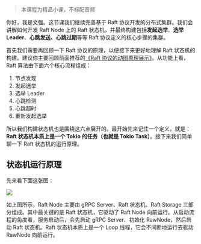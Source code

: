 > 本课程为精品小课，不标配音频

你好，我是文强。这节课我们继续完善基于 Raft 协议开发的分布式集群。我们会讲解如何开发 Raft Node 上的 Raft 状态机，并最终构建包括**发起选举**、**选举 Leader**、**心跳发送、心跳过期**等等 Raft 协议定义的核心步骤的集群。

首先我们需要再回顾一下 Raft 协议的原理，以便接下来更好地理解 Raft 状态机的构建。建议你主要回顾前面推荐的[《Raft 协议的动图原理展示》](https://thesecretlivesofdata.com/raft/)。从功能上看，Raft 算法由下面六个核心流程组成：

1. 节点发现
2. 发起选举
3. 选举 Leader
4. 心跳检测
5. 心跳超时
6. 重新发起选举

所以我们构建状态机也是围绕这六点展开的。最开始先来记住一个定义，就是：**Raft 状态机本质上是一个 Tokio 的任务（也就是 Tokio Task）**。接下来我们简单聊一下 Raft 状态机的运行原理。

## 状态机运行原理

先来看下面这张图：

![](https://static001.geekbang.org/resource/image/93/fe/930210fc45f6d88e476be0ccc05ec8fe.jpeg?wh=1920x1080)

如上图所示，Raft Node 主要由 gRPC Server、Raft 状态机、Raft Storage 三部分组成。其中最关键的是 Raft 状态机，它驱动了 Raft Node 向前运行。从启动流程的角度看，服务启动后，会先启动 gRPC Server、初始化 RawNode，然后启动 Raft 状态机。Raft 状态机本质上是一个 Loop 线程，它会不间断地运行去驱动 RawNode 向前运行。